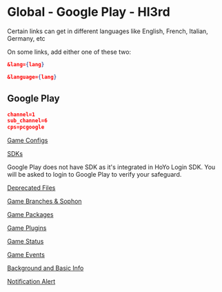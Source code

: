 # Global - Google Play - HI3rd

Certain links can get in different languages like English, French, Italian, Germany, etc

On some links, add either one of these two:

```json
&lang={lang}
```

```json
&language={lang}
```

## Google Play

```json
channel=1
sub_channel=6
cps=pcgoogle
```

[Game Configs](https://sg-hyp-api.hoyoverse.com/hyp/hyp-connect/api/getGameConfigs?launcher_id=ACQazS79kX)

[SDKs](https://sg-hyp-api.hoyoverse.com/hyp/hyp-connect/api/getGameChannelSDKs?launcher_id=ACQazS79kX&channel=1&sub_channel=6)

Google Play does not have SDK as it's integrated in HoYo Login SDK. You will be asked to login to Google Play to verify your safeguard.

[Deprecated Files](https://sg-hyp-api.hoyoverse.com/hyp/hyp-connect/api/getGameDeprecatedFileConfigs?launcher_id=ACQazS79kX)

[Game Branches & Sophon](https://sg-hyp-api.hoyoverse.com/hyp/hyp-connect/api/getGameBranches?launcher_id=ACQazS79kX)

[Game Packages](https://sg-hyp-api.hoyoverse.com/hyp/hyp-connect/api/getGamePackages?launcher_id=ACQazS79kX)

[Game Plugins](https://sg-hyp-api.hoyoverse.com/hyp/hyp-connect/api/getGamePlugins?launcher_id=ACQazS79kX)

[Game Status](https://sg-hyp-api.hoyoverse.com/hyp/hyp-connect/api/getGames?launcher_id=ACQazS79kX&language=en-us)

[Game Events](https://sg-hyp-api.hoyoverse.com/hyp/hyp-connect/api/getGameContent?launcher_id=ACQazS79kX&game_id=5TIVvvcwtM&language=en-us)

[Background and Basic Info](https://sg-hyp-api.hoyoverse.com/hyp/hyp-connect/api/getAllGameBasicInfo?launcher_id=ACQazS79kX)

[Notification Alert](https://sg-hyp-api.hoyoverse.com/hyp/hyp-connect/api/getNotification?launcher_id=ACQazS79kX&language=en-us&type=NOTIFICATION_TYPE_RED_DOT)
